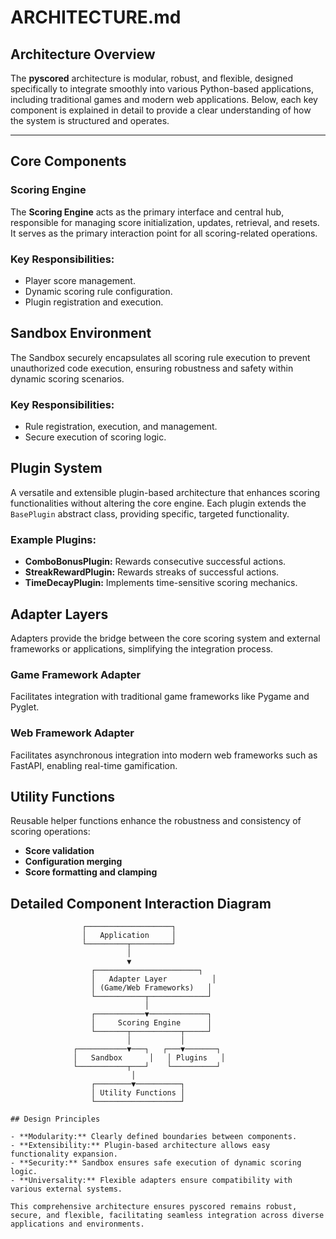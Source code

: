 # ARCHITECTURE.md

## Architecture Overview

The **pyscored** architecture is modular, robust, and flexible, designed specifically to integrate smoothly into various Python-based applications, including traditional games and modern web applications. Below, each key component is explained in detail to provide a clear understanding of how the system is structured and operates.

---

## Core Components

### Scoring Engine

The **Scoring Engine** acts as the primary interface and central hub, responsible for managing score initialization, updates, retrieval, and resets. It serves as the primary interaction point for all scoring-related operations.

### Key Responsibilities:
- Player score management.
- Dynamic scoring rule configuration.
- Plugin registration and execution.

## Sandbox Environment

The Sandbox securely encapsulates all scoring rule execution to prevent unauthorized code execution, ensuring robustness and safety within dynamic scoring scenarios.

### Key Responsibilities:
- Rule registration, execution, and management.
- Secure execution of scoring logic.

## Plugin System

A versatile and extensible plugin-based architecture that enhances scoring functionalities without altering the core engine. Each plugin extends the `BasePlugin` abstract class, providing specific, targeted functionality.

### Example Plugins:
- **ComboBonusPlugin:** Rewards consecutive successful actions.
- **StreakRewardPlugin:** Rewards streaks of successful actions.
- **TimeDecayPlugin:** Implements time-sensitive scoring mechanics.

## Adapter Layers

Adapters provide the bridge between the core scoring system and external frameworks or applications, simplifying the integration process.

### Game Framework Adapter
Facilitates integration with traditional game frameworks like Pygame and Pyglet.

### Web Framework Adapter
Facilitates asynchronous integration into modern web frameworks such as FastAPI, enabling real-time gamification.

## Utility Functions

Reusable helper functions enhance the robustness and consistency of scoring operations:
- **Score validation**
- **Configuration merging**
- **Score formatting and clamping**

## Detailed Component Interaction Diagram

```
                ┌───────────────────┐
                │   Application     │
                └─────────┬─────────┘
                          │
                          ▼
                  ┌───────────────────────┐
                  │   Adapter Layer          │
                  │ (Game/Web Frameworks)   │
                  └───────────┬─────────────┘
                              │
                  ┌───────────▼─────────────┐
                  │     Scoring Engine      │
                  └───────┬───────────┬─────┘
                          │           │
              ┌───────────▼───┐   ┌───▼───────┐
              │   Sandbox      │   │ Plugins   │
              └───────────┬───┘    └──────────┘
                           │
                  ┌────────▼──────────┐
                  │ Utility Functions │
                  └───────────────────┘

## Design Principles

- **Modularity:** Clearly defined boundaries between components.
- **Extensibility:** Plugin-based architecture allows easy functionality expansion.
- **Security:** Sandbox ensures safe execution of dynamic scoring logic.
- **Universality:** Flexible adapters ensure compatibility with various external systems.

This comprehensive architecture ensures pyscored remains robust, secure, and flexible, facilitating seamless integration across diverse applications and environments.

